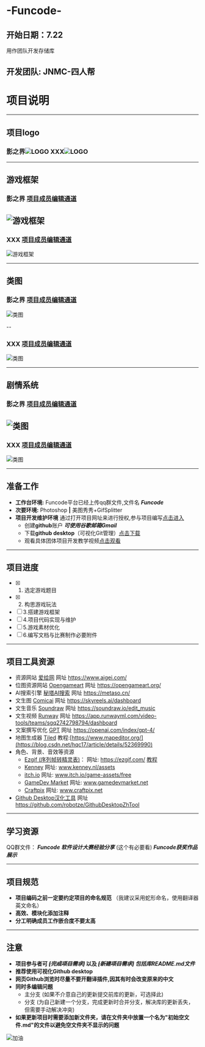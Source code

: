# -Funcode-
## 开始日期：7.22
用作团队开发存储库
## 开发团队: JNMC-四人帮

# 项目说明
------------------------------------------------------------
## 项目logo
### 影之界![LOGO](项目logo/logo_2.png) XXX![LOGO](None)
------------------------------------------------------
## 游戏框架
### 影之界 [项目成员编辑通道](https://app.diagrams.net/?client=1#HAliceAuto%2F-Funcode-%2Fmain%2F%E6%B8%B8%E6%88%8F%E6%A1%86%E6%9E%B6%2F%E6%9C%AA%E5%91%BD%E5%90%8D%E7%BB%98%E5%9B%BE.drawio.png#%7B%22pageId%22%3A%22C5RBs43oDa-KdzZeNtuy%22%7D)
![游戏框架](游戏框架/未命名绘图.drawio.png)
--
### XXX [项目成员编辑通道](https://app.diagrams.net/#HAliceAuto%2F-Funcode-%2Fmain%2F%E6%B8%B8%E6%88%8F%E6%A1%86%E6%9E%B6%2F%E6%B8%B8%E6%88%8F%E6%A1%86%E6%9E%B6_XXX.drawio.png#%7B%22pageId%22%3A%22weIvoqKA7_c4nYOg37wb%22%7D)
![游戏框架](游戏框架/游戏框架_XXX.drawio.png)

--------------------------------------------------------------------

## 类图
### 影之界 [项目成员编辑通道](https://app.diagrams.net/?libs=general;uml#HAliceAuto%2F-Funcode-%2Fmain%2F%E6%B8%B8%E6%88%8F%E6%A1%86%E6%9E%B6%2F%E7%B1%BB%E5%9B%BE_%E5%BD%B1%E4%B9%8B%E7%95%8C.drawio.png#%7B%22pageId%22%3A%22C5RBs43oDa-KdzZeNtuy%22%7D)
![类图](游戏框架/类图_影之界.drawio.png)

--
### XXX [项目成员编辑通道](https://app.diagrams.net/?libs=general;uml#HAliceAuto%2F-Funcode-%2Fmain%2F%E6%B8%B8%E6%88%8F%E6%A1%86%E6%9E%B6%2F%E7%B1%BB%E5%9B%BE_%E5%BD%B1%E4%B9%8B%E7%95%8C.drawio.png#%7B%22pageId%22%3A%22C5RBs43oDa-KdzZeNtuy%22%7D)
![类图](游戏框架/类图_XXX.drawio.png)

------------------------------------

## 剧情系统
### 影之界 [项目成员编辑通道](https://app.diagrams.net/#HAliceAuto%2F-Funcode-%2Fmain%2F%E6%B8%B8%E6%88%8F%E6%A1%86%E6%9E%B6%2F%E5%89%A7%E6%83%85%E7%B3%BB%E7%BB%9F.drawio#%7B%22pageId%22%3A%22C5RBs43oDa-KdzZeNtuy%22%7D)
![类图](游戏框架/剧情系统.drawio)
--
### XXX [项目成员编辑通道](https://app.diagrams.net/?libs=general;uml#HAliceAuto%2F-Funcode-%2Fmain%2F%E6%B8%B8%E6%88%8F%E6%A1%86%E6%9E%B6%2F%E7%B1%BB%E5%9B%BE_%E5%BD%B1%E4%B9%8B%E7%95%8C.drawio.png#%7B%22pageId%22%3A%22C5RBs43oDa-KdzZeNtuy%22%7D)
![类图](游戏框架/类图_XXX.drawio.png)

-------------------------------------------------------------
## 准备工作

- **工作台环境:** Funcode平台已经上传qq群文件,文件名  ***Funcode***
- **次要环境:** Photoshop **|** 美图秀秀+GifSplitter
- **项目开发维护环境** 通过打开项目网址来进行授权,参与项目编写[点击进入](https://github.com/AliceAuto/-Funcode-)
    - 创建**github**账户 ***可使用谷歌邮箱Gmail***
    - 下载**github desktop**（可视化Git管理）[点击下载](https://desktop.github.com/download/)
    - 观看具体团体项目开发教学视频[点击观看](https://www.bilibili.com/video/BV1o7411U7j6?vd_source=21be49af9afac52c20366bcfdbce61f2)
-------------------------------------------------
## 项目进度
- [x] 1. 选定游戏题目
- [x] 2. 构思游戏玩法
- [ ] 3.搭建游戏框架
- [ ] 4.项目代码实现与维护
- [ ] 5.游戏素材优化
- [ ] 6.编写文档与比赛制作必要附件
------------------------------------------------------------------
## 项目工具资源
- 资源网站 [爱给网](https://www.aigei.com/) 网址 https://www.aigei.com/
- 位图资源网站 [Opengameart](https://opengameart.org/) 网址 https://opengameart.org/
- AI搜索引擎 [秘塔AI搜索](https://metaso.cn/) 网址 https://metaso.cn/
- 文生图 [Comicai](https://skyreels.ai/dashboard) 网址 https://skyreels.ai/dashboard
- 文生音乐 [Soundraw](https://soundraw.io/edit_music) 网址 https://soundraw.io/edit_music
- 文生视频 [Runway](https://app.runwayml.com/video-tools/teams/sgq2742798794/dashboard) 网址 https://app.runwayml.com/video-tools/teams/sgq2742798794/dashboard
- 文案撰写优化 [GPT](https://openai.com/index/gpt-4/) 网址 https://openai.com/index/gpt-4/
- 地图生成器 [Tiled](https://www.mapeditor.org/) 教程:[https://www.mapeditor.org/](https://blog.csdn.net/hqc17/article/details/52369990)
- 角色、背景、音效等资源
    - [Ezgif (序列帧转精灵表)](https://ezgif.com/)：                网址: https://ezgif.com/ [教程](https://blog.csdn.net/hqc17/article/details/52369990)
    - [Kenney](www.kenney.nl/assets)           网址: www.kenney.nl/assets
    - [itch.io](www.itch.io/game-assets/free)    网址: www.itch.io/game-assets/free
    - [GameDev Market](www.gamedevmarket.net)    网址: www.gamedevmarket.net
    - [Craftpix](www.craftpix.net)               网址: www.craftpix.net
- [Github Desktop汉化工具](https://github.com/robotze/GithubDesktopZhTool) 网址 https://github.com/robotze/GithubDesktopZhTool
--------------------------------------------------------------------------------------------
## 学习资源
QQ群文件： 
    ***Funcode 软件设计大赛经验分享*** (这个有必要看)
***Funcode获奖作品展示***

----------------------------------------------------------------
## 项目规范
- **项目编码之前一定要约定项目的命名规范** （我建议采用蛇形命名，使用翻译器英文命名）
- **高效、模块化添加注释**
- **分工明确成员工作嵌合度不要太高**
  
---------------------------------------------------------------------
## 注意
- **项目参与者可  ***~~[完成项目需求]~~*** 以及  ***~~[新建项目需求]~~ 包括库README.md文件*****
- **推荐使用可视化Github desktop**
- **网页Github浏览时尽量不要开翻译插件,因其有时会改变原来的中文**
- **同时多编辑问题**
  - 主分支 (如果不介意自己的更新提交前库的更新，可选择此)
  - 分支 (为自己新建一个分支，完成更新时合并分支，解决库的更新丢失，但需要手动解决冲突)
- **如果更新项目时需要添加新文件夹，请在文件夹中放置一个名为"初始空文件.md"的文件以避免空文件夹不显示的问题**

![加油](https://github.com/AliceAuto/-Funcode-/blob/main/github%E7%BD%91%E7%AB%99%E8%B5%84%E6%BA%90(%E6%97%A0%E5%85%B3%E9%A1%B9)/%E5%8A%A0%E6%B2%B9.png)
